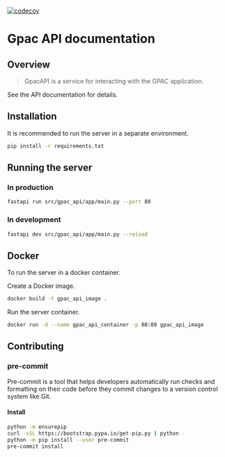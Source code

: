 [![codecov](https://codecov.io/gh/mihamieat/gpac-api/graph/badge.svg?token=5UM8L15FL1)](https://codecov.io/gh/mihamieat/gpac-api)
# Gpac API documentation
## Overview
> GpacAPI is a service for interacting with the GPAC application.

See the API documentation for details.
## Installation
It is recommended to run the server in a separate environment.
```sh
pip install -r requirements.txt
```
## Running the server
### In production
```sh
fastapi run src/gpac_api/app/main.py --port 80
```
### In development
```sh
fastapi dev src/gpac_api/app/main.py --reload
```
## Docker
To run the server in a docker container.

Create a Docker image.
```sh
docker build -t gpac_api_image .
```
Run the server container.
```sh
docker run -d --name gpac_api_container -p 80:80 gpac_api_image
```
## Contributing
### pre-commit
Pre-commit is a tool that helps developers automatically run checks and formatting on their code before they commit changes to a version control system like Git.
#### Install
```sh
python -m ensurepip
curl -sSL https://bootstrap.pypa.io/get-pip.py | python -
python -m pip install --user pre-commit
pre-commit install
```
